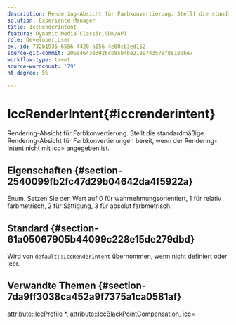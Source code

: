 ```yaml
---
description: Rendering-Absicht für Farbkonvertierung. Stellt die standardmäßige Rendering-Absicht für Farbkonvertierungen bereit, wenn der Rendering-Intent nicht mit icc= angegeben ist.
solution: Experience Manager
title: IccRenderIntent
feature: Dynamic Media Classic,SDK/API
role: Developer,User
exl-id: 732b1935-6556-4420-a056-4e00cb3ed152
source-git-commit: 206e4643e3926cb85b4be2189743578f88180be7
workflow-type: tm+mt
source-wordcount: '79'
ht-degree: 5%

---
```


# IccRenderIntent{#iccrenderintent}

Rendering-Absicht für Farbkonvertierung. Stellt die standardmäßige Rendering-Absicht für Farbkonvertierungen bereit, wenn der Rendering-Intent nicht mit icc= angegeben ist.

## Eigenschaften {#section-2540099fb2fc47d29b04642da4f5922a}

Enum. Setzen Sie den Wert auf 0 für wahrnehmungsorientiert, 1 für relativ farbmetrisch, 2 für Sättigung, 3 für absolut farbmetrisch.

## Standard {#section-61a05067905b44099c228e15de279dbd}

Wird von `default::IccRenderIntent` übernommen, wenn nicht definiert oder leer.

## Verwandte Themen {#section-7da9ff3038ca452a9f7375a1ca0581af}

[attribute::IccProfile](../../../../../is-api/image-catalog/image-serving-api-ref/c-image-catalog-reference/c-attributes-reference/r-iccprofilecmyk.md#reference-db89f9dac33e447cadb359ec1ba27ee0) *,  [attribute::IccBlackPointCompensation](../../../../../is-api/image-catalog/image-serving-api-ref/c-image-catalog-reference/c-attributes-reference/r-iccblackpointcompensation.md#reference-357626375ee140d1807f0c05171c733f),  [icc=](../../../../../is-api/http-ref/image-serving-api-ref/c-http-protocol-reference/c-command-reference/r-icc.md#reference-182b5679e21e4df3b4d330535a5a7517)
